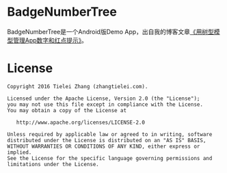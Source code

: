 # BadgeNumberTree

BadgeNumberTree是一个Android版Demo App，出自我的博客文章[《用树型模型管理App数字和红点提示》](http://zhangtielei.com/posts/blog-badge-number-tree.html)。


License
=======

    Copyright 2016 Tielei Zhang (zhangtielei.com).

    Licensed under the Apache License, Version 2.0 (the "License");
    you may not use this file except in compliance with the License.
    You may obtain a copy of the License at

       http://www.apache.org/licenses/LICENSE-2.0

    Unless required by applicable law or agreed to in writing, software
    distributed under the License is distributed on an "AS IS" BASIS,
    WITHOUT WARRANTIES OR CONDITIONS OF ANY KIND, either express or implied.
    See the License for the specific language governing permissions and
    limitations under the License.